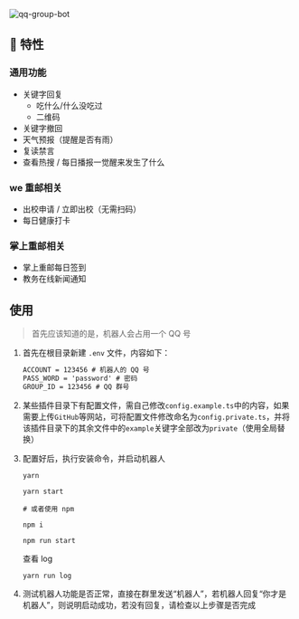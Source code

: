 ![qq-group-bot](https://socialify.git.ci/Cansiny0320/qq-group-bot/image?description=1&descriptionEditable=%F0%9F%A4%96%20%E4%B8%80%E6%AC%BE%E6%8F%92%E4%BB%B6%E5%8C%96%E7%9A%84%20qq%20%E7%BE%A4%E6%9C%BA%E5%99%A8%E4%BA%BA%20%E4%B8%BB%E8%A6%81%E7%94%A8%E4%BA%8E%E9%87%8D%E5%BA%86%E9%82%AE%E7%94%B5%E5%A4%A7%E5%AD%A6(CQUPT)&font=Inter&logo=https%3A%2F%2Fcansiny.oss-cn-shanghai.aliyuncs.com%2Fimages%2F%25E6%259C%25BA%25E5%2599%25A8%25E4%25BA%25BA.png&owner=1&pattern=Charlie%20Brown&stargazers=1&theme=Light)

## 🎉 特性

### 通用功能

- 关键字回复
  - 吃什么/什么没吃过
  - 二维码
- 关键字撤回
- 天气预报（提醒是否有雨）
- 复读禁言
- 查看热搜 / 每日播报一觉醒来发生了什么

### we 重邮相关

- 出校申请 / 立即出校（无需扫码）
- 每日健康打卡

### 掌上重邮相关

- 掌上重邮每日签到
- 教务在线新闻通知

## 使用

> 首先应该知道的是，机器人会占用一个 QQ 号

1. 首先在根目录新建 `.env` 文件，内容如下：

   ```tex
   ACCOUNT = 123456 # 机器人的 QQ 号
   PASS_WORD = 'password' # 密码
   GROUP_ID = 123456 # QQ 群号
   ```

2. 某些插件目录下有配置文件，需自己修改`config.example.ts`中的内容，如果需要上传`GitHub`等网站，可将配置文件修改命名为`config.private.ts`，并将该插件目录下的其余文件中的`example`关键字全部改为`private`（使用全局替换）

3. 配置好后，执行安装命令，并启动机器人

   ```shell
   yarn

   yarn start

   # 或者使用 npm

   npm i

   npm run start
   ```

   查看 log

   ```shell
   yarn run log
   ```

4. 测试机器人功能是否正常，直接在群里发送“机器人”，若机器人回复“你才是机器人”，则说明启动成功，若没有回复，请检查以上步骤是否完成

